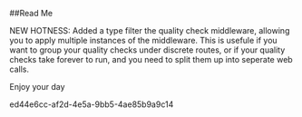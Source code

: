 ﻿##Read Me

NEW HOTNESS: Added a type filter the quality check middleware, allowing you to apply multiple instances of the middleware.
This is usefule if you want to group your quality checks under discrete routes, or if your quality checks
take forever to run, and you need to split them up into seperate web calls. 

Enjoy your day

ed44e6cc-af2d-4e5a-9bb5-4ae85b9a9c14
